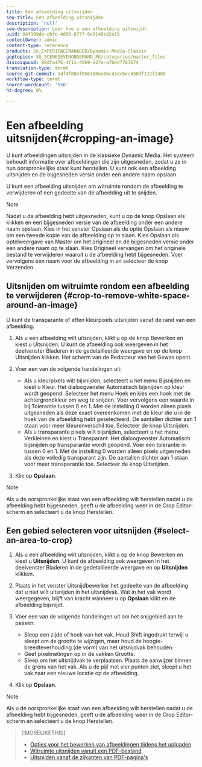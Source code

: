 ```yaml
---
title: Een afbeelding uitsnijden
seo-title: Een afbeelding uitsnijden
description: 'null'
seo-description: Leer hoe u een afbeelding uitsnijdt.
uuid: 84f199de-cbfc-4d06-877f-6e9148e82e15
contentOwner: admin
content-type: reference
products: SG_EXPERIENCEMANAGER/Dynamic-Media-Classic
geptopics: SG_SCENESEVENONDEMAND_PK/categories/master_files
discoiquuid: 99dfa476-4f11-4569-a27e-a76ed7787674
translation-type: tm+mt
source-git-commit: 1df4f88ef856160ee06c43dc6ec430df122f2408
workflow-type: tm+mt
source-wordcount: '556'
ht-degree: 0%

---
```



# Een afbeelding uitsnijden{#cropping-an-image}

U kunt afbeeldingen uitsnijden in de klassieke Dynamic Media. Het systeem behoudt informatie over afbeeldingen die zijn uitgesneden, zodat u ze in hun oorspronkelijke staat kunt herstellen. U kunt ook een afbeelding uitsnijden en de bijgesneden versie onder een andere naam opslaan.

U kunt een afbeelding uitsnijden om witruimte rondom de afbeelding te verwijderen of een gedeelte van de afbeelding uit te snijden.

>[!NOTE]
>
>Nadat u de afbeelding hebt uitgesneden, kunt u op de knop Opslaan als klikken en een bijgesneden versie van de afbeelding onder een andere naam opslaan. Kies in het venster Opslaan als de optie Opslaan als nieuw om een tweede kopie van de afbeelding op te slaan. Kies Opslaan als optelweergave van Master om het origineel en de bijgesneden versie onder een andere naam op te slaan. Kies Origineel vervangen om het originele bestand te verwijderen waaruit u de afbeelding hebt bijgesneden. Voer vervolgens een naam voor de afbeelding in en selecteer de knop Verzenden.

## Uitsnijden om witruimte rondom een afbeelding te verwijderen {#crop-to-remove-white-space-around-an-image}

U kunt de transparante of effen kleurpixels uitsnijden vanaf de rand van een afbeelding.

1. Als u een afbeelding wilt uitsnijden, klikt u op de knop Bewerken en kiest u Uitsnijden. U kunt de afbeelding ook weergeven in het deelvenster Bladeren in de gedetailleerde weergave en op de knop Uitsnijden klikken. Het scherm van de Redacteur van het Gewas opent.
1. Voer een van de volgende handelingen uit:

   * Als u kleurpixels wilt bijsnijden, selecteert u het menu Bijsnijden en kiest u Kleur. Het dialoogvenster Automatisch bijsnijden op kleur wordt geopend. Selecteer het menu Hoek en kies een hoek met de achtergrondkleur om weg te snijden. Voer vervolgens een waarde in bij Tolerantie tussen 0 en 1. Met de instelling 0 worden alleen pixels uitgesneden als deze exact overeenkomen met de kleur die u in de hoek van de afbeelding hebt geselecteerd. De aantallen dichter aan 1 staan voor meer kleurenverschil toe. Selecteer de knop Uitsnijden.
   * Als u transparante pixels wilt bijsnijden, selecteert u het menu Verkleinen en kiest u Transparant. Het dialoogvenster Automatisch bijsnijden op transparantie wordt geopend. Voer een tolerantie in tussen 0 en 1. Met de instelling 0 worden alleen pixels uitgesneden als deze volledig transparant zijn. De aantallen dichter aan 1 staan voor meer transparantie toe. Selecteer de knop Uitsnijden.

1. Klik op **Opslaan**.

>[!NOTE]
>
>Als u de oorspronkelijke staat van een afbeelding wilt herstellen nadat u de afbeelding hebt bijgesneden, geeft u de afbeelding weer in de Crop Editor-scherm en selecteert u de knop Herstellen.

## Een gebied selecteren voor uitsnijden {#select-an-area-to-crop}

1. Als u een afbeelding wilt uitsnijden, klikt u op de knop Bewerken en kiest u **Uitsnijden**. U kunt de afbeelding ook weergeven in het deelvenster Bladeren in de gedetailleerde weergave en op **Uitsnijden** klikken.

1. Plaats in het venster Uitsnijdbewerker het gedeelte van de afbeelding dat u niet wilt uitsnijden in het uitsnijdvak. Wat in het vak wordt weergegeven, blijft van kracht wanneer u op **Opslaan** klikt en de afbeelding bijsnijdt.
1. Voer een van de volgende handelingen uit om het snijgebied aan te passen:

   * Sleep een zijde of hoek van het vak. Houd Shift ingedrukt terwijl u sleept om de grootte te wijzigen, maar houd de hoogte-breedteverhouding (de vorm) van het uitsnijdvak behouden.
   * Geef pixelmetingen op in de vakken Grootte.
   * Sleep om het uitsnijdvak te verplaatsen. Plaats de aanwijzer binnen de grens van het vak. Als u de pijl met vier punten ziet, sleept u het vak naar een nieuwe locatie op de afbeelding.

1. Klik op **Opslaan**.

>[!NOTE]
>
>Als u de oorspronkelijke staat van een afbeelding wilt herstellen nadat u de afbeelding hebt bijgesneden, geeft u de afbeelding weer in de Crop Editor-scherm en selecteert u de knop Herstellen.

>[!MORELIKETHIS]
>
>* [Opties voor het bewerken van afbeeldingen tijdens het uploaden](image-editing-options-upload.md#image-editing-options-at-upload)
>* [Witruimte uitsnijden vanuit een PDF-bestand](pdfs.md#cropping_white_space_from_a_pdf_file)
>* [Uitsnijden vanaf de zijkanten van PDF-pagina&#39;s](pdfs.md#cropping_from_the_sides_of_pdf_pages)

